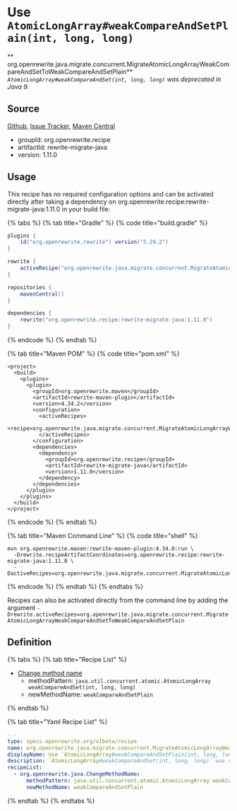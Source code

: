 # Use `AtomicLongArray#weakCompareAndSetPlain(int, long, long)`

** org.openrewrite.java.migrate.concurrent.MigrateAtomicLongArrayWeakCompareAndSetToWeakCompareAndSetPlain**
_`AtomicLongArray#weakCompareAndSet(int, long, long)` was deprecated in Java 9._

## Source

[Github](https://github.com/openrewrite/rewrite-migrate-java), [Issue Tracker](https://github.com/openrewrite/rewrite-migrate-java/issues), [Maven Central](https://search.maven.org/artifact/org.openrewrite.recipe/rewrite-migrate-java/1.11.0/jar)

* groupId: org.openrewrite.recipe
* artifactId: rewrite-migrate-java
* version: 1.11.0


## Usage

This recipe has no required configuration options and can be activated directly after taking a dependency on org.openrewrite.recipe:rewrite-migrate-java:1.11.0 in your build file:

{% tabs %}
{% tab title="Gradle" %}
{% code title="build.gradle" %}
```groovy
plugins {
    id("org.openrewrite.rewrite") version("5.29.2")
}

rewrite {
    activeRecipe("org.openrewrite.java.migrate.concurrent.MigrateAtomicLongArrayWeakCompareAndSetToWeakCompareAndSetPlain")
}

repositories {
    mavenCentral()
}

dependencies {
    rewrite("org.openrewrite.recipe:rewrite-migrate-java:1.11.0")
}
```
{% endcode %}
{% endtab %}

{% tab title="Maven POM" %}
{% code title="pom.xml" %}
```markup
<project>
  <build>
    <plugins>
      <plugin>
        <groupId>org.openrewrite.maven</groupId>
        <artifactId>rewrite-maven-plugin</artifactId>
        <version>4.34.2</version>
        <configuration>
          <activeRecipes>
            <recipe>org.openrewrite.java.migrate.concurrent.MigrateAtomicLongArrayWeakCompareAndSetToWeakCompareAndSetPlain</recipe>
          </activeRecipes>
        </configuration>
        <dependencies>
          <dependency>
            <groupId>org.openrewrite.recipe</groupId>
            <artifactId>rewrite-migrate-java</artifactId>
            <version>1.11.0</version>
          </dependency>
        </dependencies>
      </plugin>
    </plugins>
  </build>
</project>
```
{% endcode %}
{% endtab %}

{% tab title="Maven Command Line" %}
{% code title="shell" %}
```shell
mvn org.openrewrite.maven:rewrite-maven-plugin:4.34.0:run \
  -Drewrite.recipeArtifactCoordinates=org.openrewrite.recipe:rewrite-migrate-java:1.11.0 \
  -DactiveRecipes=org.openrewrite.java.migrate.concurrent.MigrateAtomicLongArrayWeakCompareAndSetToWeakCompareAndSetPlain
```
{% endcode %}
{% endtab %}
{% endtabs %}

Recipes can also be activated directly from the command line by adding the argument `-Drewrite.activeRecipes=org.openrewrite.java.migrate.concurrent.MigrateAtomicLongArrayWeakCompareAndSetToWeakCompareAndSetPlain`

## Definition

{% tabs %}
{% tab title="Recipe List" %}
* [Change method name](../../../java/changemethodname.md)
  * methodPattern: `java.util.concurrent.atomic.AtomicLongArray weakCompareAndSet(int, long, long)`
  * newMethodName: `weakCompareAndSetPlain`

{% endtab %}

{% tab title="Yaml Recipe List" %}
```yaml
---
type: specs.openrewrite.org/v1beta/recipe
name: org.openrewrite.java.migrate.concurrent.MigrateAtomicLongArrayWeakCompareAndSetToWeakCompareAndSetPlain
displayName: Use `AtomicLongArray#weakCompareAndSetPlain(int, long, long)`
description: `AtomicLongArray#weakCompareAndSet(int, long, long)` was deprecated in Java 9.
recipeList:
  - org.openrewrite.java.ChangeMethodName:
      methodPattern: java.util.concurrent.atomic.AtomicLongArray weakCompareAndSet(int, long, long)
      newMethodName: weakCompareAndSetPlain

```
{% endtab %}
{% endtabs %}
